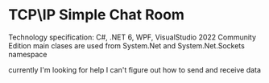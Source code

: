 # TCP\IP Simple Chat Room
Technology specification:
C#, .NET 6, WPF, VisualStudio 2022 Community Edition
main clases are used from System.Net and System.Net.Sockets namespace

currently I'm looking for help
I can't figure out how to send and receive data
